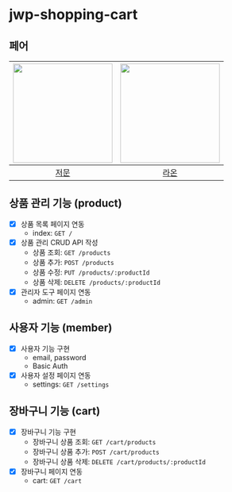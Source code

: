 # jwp-shopping-cart

## 페어

| <img src="https://avatars.githubusercontent.com/u/51906604?v=4" alt="" width=200> | <img src="https://avatars.githubusercontent.com/u/64852591?v=4" alt="" width=200/> |
|:---------------------------------------------------------------------------------:|:----------------------------------------------------------------------------------:|
|                         [저문](https://github.com/jeomxon)                          |                          [라온](https://github.com/mcodnjs)                          | |

## 상품 관리 기능 (product)

- [x] 상품 목록 페이지 연동
    - index: `GET /`
- [x] 상품 관리 CRUD API 작성
    - 상품 조회: `GET /products`
    - 상품 추가: `POST /products`
    - 상품 수정: `PUT /products/:productId`
    - 상품 삭제: `DELETE /products/:productId`
- [x] 관리자 도구 페이지 연동
    - admin: `GET /admin`

## 사용자 기능 (member)

- [x] 사용자 기능 구현
    - email, password
    - Basic Auth
- [x] 사용자 설정 페이지 연동
    - settings: `GET /settings`

## 장바구니 기능 (cart)

- [x] 장바구니 기능 구현
    - 장바구니 상품 조회: `GET /cart/products`
    - 장바구니 상품 추가: `POST /cart/products`
    - 장바구니 상품 삭제: `DELETE /cart/products/:productId`
- [x] 장바구니 페이지 연동
    - cart: `GET /cart`